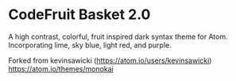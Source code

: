 # CodeFruit Basket 2.0

A high contrast, colorful, fruit inspired dark syntax theme for Atom.
Incorporating lime, sky blue, light red, and purple.

Forked from kevinsawicki (https://atom.io/users/kevinsawicki) https://atom.io/themes/monokai
